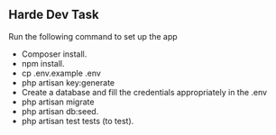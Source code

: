 
## Harde Dev Task
Run the following  command to set up the app

- Composer install.
- npm install.
- cp .env.example .env
- php artisan key:generate
- Create a database and fill the credentials appropriately in the .env
- php artisan migrate
- php artisan db:seed.
- php artisan test tests (to test).
